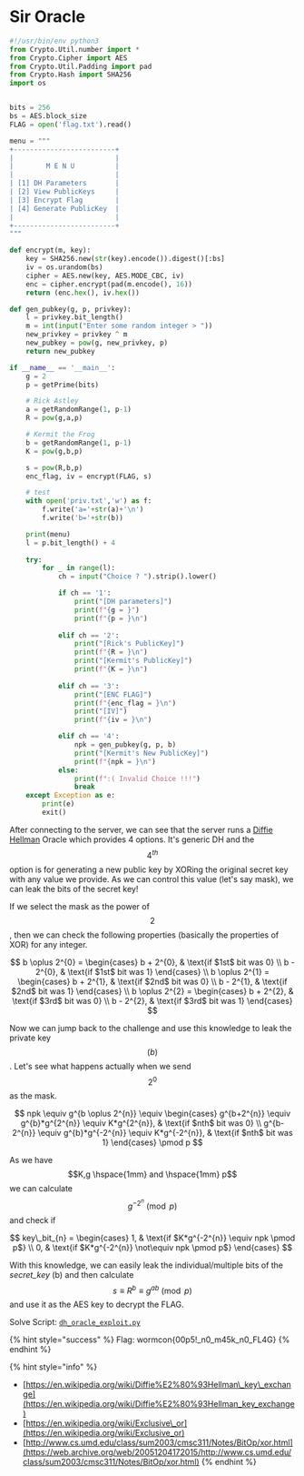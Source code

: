 # Sir Oracle

```python
#!/usr/bin/env python3
from Crypto.Util.number import *
from Crypto.Cipher import AES
from Crypto.Util.Padding import pad
from Crypto.Hash import SHA256
import os


bits = 256
bs = AES.block_size
FLAG = open('flag.txt').read()

menu = """
+-------------------------+
|                         |
|        M E N U          |   
|                         |
| [1] DH Parameters       |
| [2] View PublicKeys     |
| [3] Encrypt Flag        |
| [4] Generate PublicKey  |
|                         |
+-------------------------+
"""

def encrypt(m, key):
	key = SHA256.new(str(key).encode()).digest()[:bs]
	iv = os.urandom(bs)
	cipher = AES.new(key, AES.MODE_CBC, iv)
	enc = cipher.encrypt(pad(m.encode(), 16))
	return (enc.hex(), iv.hex())

def gen_pubkey(g, p, privkey):
	l = privkey.bit_length()
	m = int(input("Enter some random integer > "))
	new_privkey = privkey ^ m
	new_pubkey = pow(g, new_privkey, p)
	return new_pubkey

if __name__ == '__main__':
	g = 2
	p = getPrime(bits)

	# Rick Astley
	a = getRandomRange(1, p-1)
	R = pow(g,a,p)

	# Kermit the Frog
	b = getRandomRange(1, p-1)
	K = pow(g,b,p)

	s = pow(R,b,p)
	enc_flag, iv = encrypt(FLAG, s)

	# test
	with open('priv.txt','w') as f:
		f.write('a='+str(a)+'\n')
		f.write('b='+str(b))

	print(menu)
	l = p.bit_length() + 4
	
	try:
		for _ in range(l):
			ch = input("Choice ? ").strip().lower()

			if ch == '1':
				print("[DH parameters]")
				print(f"{g = }")
				print(f"{p = }\n")
			
			elif ch == '2':
				print("[Rick's PublicKey]")
				print(f"{R = }\n")
				print("[Kermit's PublicKey]")
				print(f"{K = }\n")
			
			elif ch == '3':
				print("[ENC FLAG]")
				print(f"{enc_flag = }\n")
				print("[IV]")
				print(f"{iv = }\n")

			elif ch == '4':
				npk = gen_pubkey(g, p, b)
				print("[Kermit's New PublicKey]")
				print(f"{npk = }\n")
			else:
				print(f":( Invalid Choice !!!")
				break
	except Exception as e:
		print(e)
		exit()

```

  
After connecting to the server, we can see that the server runs a [Diffie Hellman](https://en.wikipedia.org/wiki/Diffie%E2%80%93Hellman_key_exchange) Oracle which provides 4 options. It's generic DH and the $$4^{th}$$option is for generating a new public key by XORing the original secret key with any value we provide. As we can control this value \(let's say mask\), we can leak the bits of the secret key!

If we select the mask as the power of$$2$$, then we can check the following properties \(basically the properties of XOR\) for any integer.

$$
b \oplus 2^{0} = 
\begin{cases}
b + 2^{0},  & \text{if $1st$ bit was 0} \\
b -  2^{0}, & \text{if $1st$ bit was 1}
\end{cases} \\
b \oplus 2^{1} = 
\begin{cases}
b + 2^{1},  & \text{if $2nd$ bit was 0} \\
b -  2^{1}, & \text{if $2nd$ bit was 1}
\end{cases} \\
b \oplus 2^{2} = 
\begin{cases}
b + 2^{2},  & \text{if $3rd$ bit was 0} \\
b -  2^{2}, & \text{if $3rd$ bit was 1}
\end{cases}
$$

Now we can jump back to the challenge and use this knowledge to leak the private key$$(b)$$. Let's see what happens actually when we send$$2^{0}$$as the mask.

$$
npk \equiv g^{b \oplus 2^{n}} \equiv 
\begin{cases}
g^{b+2^{n}} \equiv  g^{b}*g^{2^{n}} \equiv  K*g^{2^{n}},  & \text{if $nth$ bit was 0} \\
g^{b-2^{n}} \equiv  g^{b}*g^{-2^{n}} \equiv  K*g^{-2^{n}}, & \text{if $nth$ bit was 1}
\end{cases} \pmod p
$$

As we have $$K,g \hspace{1mm} and \hspace{1mm} p$$ we can calculate $$g^{-2^{n}} \pmod p$$and check if

$$
key\_bit_{n} = 
\begin{cases}
1, & \text{if $K*g^{-2^{n}} \equiv npk \pmod p$} \\
0, & \text{if $K*g^{-2^{n}} \not\equiv npk \pmod p$} 
\end{cases}
$$

With this knowledge, we can easily leak the individual/multiple bits of the _secret\_key_ \(b\) and then calculate $$s \equiv R^{b} \equiv g^{ab} \pmod p$$ and use it as the AES key to decrypt the FLAG.

Solve Script: [`dh_oracle_exploit.py`](https://github.com/r3yc0n1c/ctf-challs/blob/main/WORMCON-0x01/sir_oracle/dh_oracle_leak.py)

{% hint style="success" %}
Flag: wormcon{00p5!\_n0\_m45k\_n0\_FL4G}
{% endhint %}

{% hint style="info" %}
* [https://en.wikipedia.org/wiki/Diffie%E2%80%93Hellman\_key\_exchange](https://en.wikipedia.org/wiki/Diffie%E2%80%93Hellman_key_exchange)
* [https://en.wikipedia.org/wiki/Exclusive\_or](https://en.wikipedia.org/wiki/Exclusive_or)
* [http://www.cs.umd.edu/class/sum2003/cmsc311/Notes/BitOp/xor.html](https://web.archive.org/web/20051204172015/http://www.cs.umd.edu/class/sum2003/cmsc311/Notes/BitOp/xor.html)
{% endhint %}

